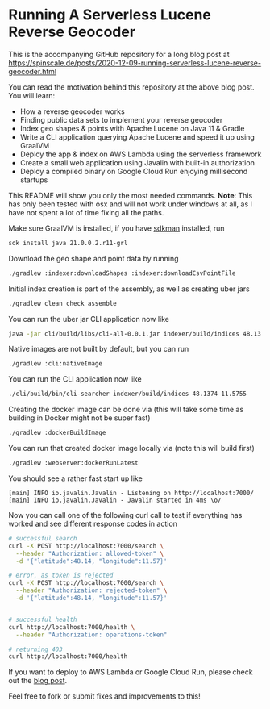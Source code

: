 # Running A Serverless Lucene Reverse Geocoder

This is the accompanying GitHub repository for a long blog post at
https://spinscale.de/posts/2020-12-09-running-serverless-lucene-reverse-geocoder.html

You can read the motivation behind this repository at the above blog post. You
will learn:

* How a reverse geocoder works
* Finding public data sets to implement your reverse geocoder
* Index geo shapes & points with Apache Lucene on Java 11 & Gradle
* Write a CLI application querying Apache Lucene and speed it up using GraalVM
* Deploy the app & index on AWS Lambda using the serverless framework
* Create a small web application using Javalin with built-in authorization
* Deploy a compiled binary on Google Cloud Run enjoying millisecond startups

This README will show you only the most needed commands. **Note**: This has
only been tested with osx and will not work under windows at all, as I have not
spent a lot of time fixing all the paths.

Make sure GraalVM is installed, if you have [sdkman](https://sdkman.io) installed, run

```bash
sdk install java 21.0.0.2.r11-grl
```

Download the geo shape and point data by running 

```bash
./gradlew :indexer:downloadShapes :indexer:downloadCsvPointFile
```

Initial index creation is part of the assembly, as well as creating uber jars

```bash
./gradlew clean check assemble
```

You can run the uber jar CLI application now like

```bash
java -jar cli/build/libs/cli-all-0.0.1.jar indexer/build/indices 48.13 11.57
```

Native images are not built by default, but you can run

```bash
./gradlew :cli:nativeImage
```

You can run the CLI application now like

```bash
./cli/build/bin/cli-searcher indexer/build/indices 48.1374 11.5755
```

Creating the docker image can be done via (this will take some time as building
in Docker might not be super fast)

```bash
./gradlew :dockerBuildImage
```

You can run that created docker image locally via (note this will build
first)

```bash
./gradlew :webserver:dockerRunLatest
```

You should see a rather fast start up like

```
[main] INFO io.javalin.Javalin - Listening on http://localhost:7000/
[main] INFO io.javalin.Javalin - Javalin started in 4ms \o/
```

Now you can call one of the following curl call to test if everything has
worked and see different response codes in action

```bash
# successful search
curl -X POST http://localhost:7000/search \
  --header "Authorization: allowed-token" \
  -d '{"latitude":48.14, "longitude":11.57}'

# error, as token is rejected
curl -X POST http://localhost:7000/search \
  --header "Authorization: rejected-token" \
  -d '{"latitude":48.14, "longitude":11.57}'


# successful health
curl http://localhost:7000/health \
  --header "Authorization: operations-token"

# returning 403
curl http://localhost:7000/health
```

If you want to deploy to AWS Lambda or Google Cloud Run, please check out the 
[blog post](https://spinscale.de/posts/2020-12-09-running-serverless-lucene-reverse-geocoder.html).

Feel free to fork or submit fixes and improvements to this!
